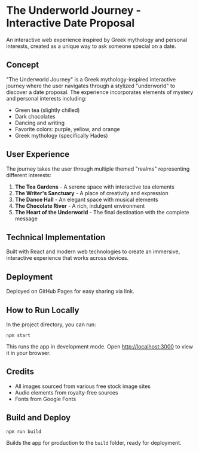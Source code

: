 # The Underworld Journey - Interactive Date Proposal

An interactive web experience inspired by Greek mythology and personal interests, created as a unique way to ask someone special on a date.

## Concept

"The Underworld Journey" is a Greek mythology-inspired interactive journey where the user navigates through a stylized "underworld" to discover a date proposal. The experience incorporates elements of mystery and personal interests including:

- Green tea (slightly chilled)
- Dark chocolates
- Dancing and writing
- Favorite colors: purple, yellow, and orange
- Greek mythology (specifically Hades)

## User Experience

The journey takes the user through multiple themed "realms" representing different interests:
1. **The Tea Gardens** - A serene space with interactive tea elements
2. **The Writer's Sanctuary** - A place of creativity and expression
3. **The Dance Hall** - An elegant space with musical elements
4. **The Chocolate River** - A rich, indulgent environment
5. **The Heart of the Underworld** - The final destination with the complete message

## Technical Implementation

Built with React and modern web technologies to create an immersive, interactive experience that works across devices.

## Deployment

Deployed on GitHub Pages for easy sharing via link.

## How to Run Locally

In the project directory, you can run:

```
npm start
```

This runs the app in development mode. Open [http://localhost:3000](http://localhost:3000) to view it in your browser.

## Credits

- All images sourced from various free stock image sites
- Audio elements from royalty-free sources
- Fonts from Google Fonts

## Build and Deploy

```
npm run build
```

Builds the app for production to the `build` folder, ready for deployment.
